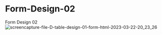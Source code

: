 # Form-Design-02
Form Design 02
![screencapture-file-D-table-design-01-form-html-2023-03-22-20_23_26](https://user-images.githubusercontent.com/89064191/226858084-642c98d2-7785-471a-acc6-4410ef386d05.png)
